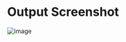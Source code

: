 # Output Screenshot

![image](https://user-images.githubusercontent.com/62640331/200391335-208d15a0-3902-4229-8df9-7a7fa8f891f2.png)
